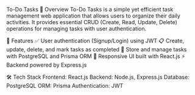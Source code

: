
To-Do Tasks
📌 Overview
To-Do Tasks is a simple yet efficient task management web application that allows users to organize their daily activities. It provides essential CRUD (Create, Read, Update, Delete) operations for managing tasks with user authentication.

🚀 Features
✅ User authentication (Signup/Login) using JWT
📋 Create, update, delete, and mark tasks as completed
📂 Store and manage tasks with PostgreSQL and Prisma ORM
🎨 Responsive UI built with React.js
⚡ Backend powered by Express.js

🛠️ Tech Stack
Frontend: React.js
Backend: Node.js, Express.js
Database: PostgreSQL
ORM: Prisma
Authentication: JWT
